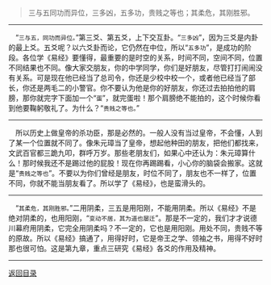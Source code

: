 > 三与五同功而异位，三多凶，五多功，贵贱之等也；其柔危，其刚胜邪。
___
&emsp;“``三与五，同功而异位。``”第三爻、第五爻，上下交互卦。“``三多凶``”，因为三爻是内卦的最上爻。五爻呢？以六爻卦而论，它仍然在中位，所以“``五多功``”，是成功的阶段。各位学《易经》要懂得，最重要的是时空的关系，时间不同，空间不同，位置不同结果也不同。像大家交朋友，你的中学同学，你们是好朋友，尽管打打闹闹没有关系。可是现在他已经当了总司令，你还是少校中校一个，或者他已经当了部长，你还是两毛二的小警官。你不要认为他是你的好朋友，你还过去拍拍他的肩膀，那你就完字下面加一个“``蛋``”，就完蛋啦！那个肩膀绝不能拍的，这个时候你看到他要鞠躬敬礼了。为什么？“``贵贱之等也。``”
___
&emsp;所以历史上做皇帝的杀功臣，那是必然的。一般人没有当过皇帝，不会懂，人到了某一个位置就不同了。像朱元璋当了皇帝，想起他种田的朋友，把他们都找来，文武百官都三跪九叩，群呼万岁。那些老朋友们，如果心中还认为：朱元璋算什么！那时候我还不是踢过他的屁股！现在你再踢踢看，小心你的脑袋会搬家。这就是“``贵贱之等也``”。不要以为你们曾经是朋友，时位不同了，朋友也不一样了，位置不同，你就不能当朋友看了。所以学了《易经》，也是蛮滑头的。
___
&emsp;“``其柔危，其刚胜邪。``”二用阴柔，三五是用阳刚，不能用阴柔。所以《易经》不是绝对阴柔的，也用阳刚，“``变动不居，其为道也屡迁``”。那是不一定的，我们才才说德川幕府用阴柔，它完全用阴柔吗？不一定的，它也是用阳刚。用处不同，贵贱不等的原故。所以《易经》搞通了，用得好时，它是帝王之学、领袖之书，用得不好时那也很可怕。这是第九章，重点三研究《易经》各爻的作用及精神。
___
[返回目录](../../../master/README.md#目录)
